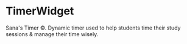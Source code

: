 # TimerWidget
Sana's Timer ©.
Dynamic timer used to help students time their study sessions & manage their time wisely.
